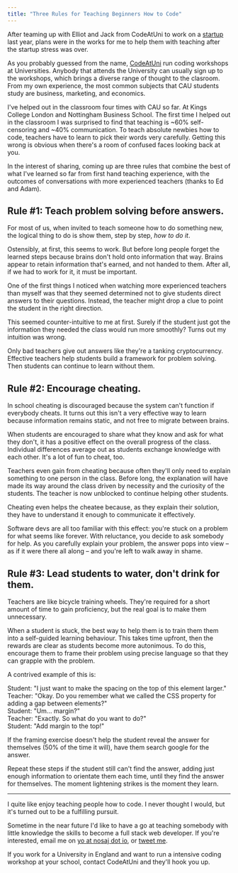 ```yaml
---
title: "Three Rules for Teaching Beginners How to Code"
---
```


After teaming up with Elliot and Jack from CodeAtUni to work on a [startup](https://justalevel.com) last year, plans were in the works for me to help them with teaching after the startup stress was over.

As you probably guessed from the name, [CodeAtUni](https://codeatuni.com) run coding workshops at Universities. Anybody that attends the University can usually sign up to the workshops, which brings a diverse range of thought to the clasroom. From my own experience, the most common subjects that CAU students study are business, marketing, and economics.

I've helped out in the classroom four times with CAU so far. At Kings College London and Nottingham Business School. The first time I helped out in the classroom I was surprised to find that teaching is ~60% self-censoring and ~40% communication. To teach absolute newbies how to code, teachers have to learn to pick their words very carefully. Getting this wrong is obvious when there's a room of confused faces looking back at you.

In the interest of sharing, coming up are three rules that combine the best of what I've learned so far from first hand teaching experience, with the outcomes of conversations with more experienced teachers (thanks to Ed and Adam).

## Rule #1: Teach problem solving before answers.
For most of us, when invited to teach someone how to do something new, the logical thing to do is show them, step by step, _how to do it_. 

Ostensibly, at first, this seems to work. But before long people forget the learned steps because brains don't hold onto information that way. Brains appear to retain information that's earned, and not handed to them. After all, if we had to work for it, it must be important.

One of the first things I noticed when watching more experienced teachers than myself was that they seemed determined not to give students direct answers to their questions. Instead, the teacher might drop a clue to point the student in the right direction.

This seemed counter-intuitive to me at first. Surely if the student just got the information they needed the class would run more smoothly? Turns out my intuition was wrong.

Only bad teachers give out answers like they're a tanking cryptocurrency. Effective teachers help students build a framework for problem solving. Then students can continue to learn without them.

## Rule #2: Encourage cheating.
In school cheating is discouraged because the system can't function if everybody cheats. It turns out this isn't a very effective way to learn because information remains static, and not free to migrate between brains.

When students are encouraged to share what they know and ask for what they don't, it has a positive effect on the overall progress of the class. Individual differences average out as students exchange knowledge with each other. It's a lot of fun to cheat, too.

Teachers even gain from cheating because often they'll only need to explain something to one person in the class. Before long, the explanation will have made its way around the class driven by necessity and the curiosity of the students. The teacher is now unblocked to continue helping other students.

Cheating even helps the cheatee because, as they explain their solution, they have to understand it enough to communicate it effectively. 

Software devs are all too familiar with this effect: you're stuck on a problem for what seems like forever. With reluctance, you decide to ask somebody for help. As you carefully explain your problem, the answer pops into view – as if it were there all along – and you're left to walk away in shame.

## Rule #3: Lead students to water, don't drink for them.
Teachers are like bicycle training wheels. They're required for a short amount of time to gain proficiency, but the real goal is to make them unnecessary.

When a student is stuck, the best way to help them is to train them them into a self-guided learning behaviour. This takes time upfront, then the rewards are clear as students become more autonimous. To do this, encourage them to frame their problem using precise language so that they can grapple with the problem.

A contrived example of this is:

Student: "I just want to make the spacing on the top of this element larger."  
Teacher: "Okay. Do you remember what we called the CSS property for adding a gap between elements?"  
Student: "Um... margin?"  
Teacher: "Exactly. So what do you want to do?"  
Student: "Add margin to the top!"  

If the framing exercise doesn't help the student reveal the answer for themselves (50% of the time it will), have them search google for the answer.

Repeat these steps if the student still can't find the answer, adding just enough information to orientate them each time, until they find the answer for themselves. The moment lightening strikes is the moment they learn. 

---

I quite like enjoy teaching people how to code. I never thought I would, but it's turned out to be a fulfilling pursuit. 

Sometime in the near future I'd like to have a go at teaching somebody with little knowledge the skills to become a full stack web developer. If you're interested, email me on [yo at nosaj dot io](mailto:yo@nosaj.io?subject=Teaching), or [tweet me](https://twitter.com/__nosaj).

If you work for a University in England and want to run a intensive coding workshop at your school, contact CodeAtUni and they'll hook you up.

